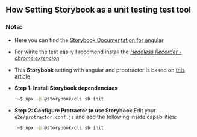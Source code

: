 ## How Setting Storybook as a unit testing test tool

### Nota:
  - Here you can find the [Storybook Documentation for angular](https://storybook.js.org/docs/angular/get-started/introduction)
  - For wirite the test easily I recomend install the [_Headless Recorder - chrome extencion_]()
  - This **Storybook** setting with angular and prootractor is based on [this article]()

- **Step 1: Install Storybook dependenciaes**
  ```bash
  :~$ npx -p @storybook/cli sb init
  ```

- **Step 2: Configure Protractor to use Storybook**
  Edit your `e2e/protractor.conf.js` and add the following inside capabilities:
  ```bash
  :~$ npx -p @storybook/cli sb init
  ```
